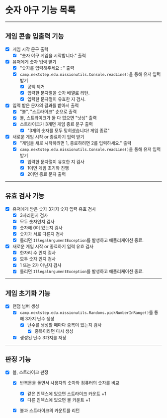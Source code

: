 # 숫자 야구 기능 목록

---
## 게임 콘솔 입출력 기능 
- [x] 게임 시작 문구 출력
  - [x] "숫자 야구 게임을 시작합니다." 출력
- [x] 유저에게 숫자 입력 받기
  - [x] "숫자를 입력해주세요 : " 출력
  - [x] `camp.nextstep.edu.missionutils.Console.readLine()`을 통해 유저 입력 받기
    - [x] 공백 제거
    - [x] 입력한 문자열을 숫자 배열로 리턴. 
    - [x] 입력한 문자열이 유효한 지 검사.
- [x] 입력 받은 문자의 결과를 받아서 출력
  - [x] "볼", "스트라이크" 순으로 출력
  - [x] 볼, 스트라이크가 둘 다 없으면 "낫싱" 출력
  - [x] 스트라이크가 3개면 게임 종료 문구 출력
    - [x] "3개의 숫자를 모두 맞히셨습니다! 게임 종료"
- [x] 새로운 게임 시작 or 종료하기 입력 받기
    - [x] "게임을 새로 시작하려면 1, 종료하려면 2를 입력하세요." 출력
    - [x] `camp.nextstep.edu.missionutils.Console.readLine()`을 통해 유저 입력 받기
      - [x] 입력한 문자열이 유효한 지 검사
      - [x] 1이면 게임 초기화 진행
      - [x] 2이면 종료 문자 출력
---
## 유효 검사 기능
- [x] 유저에게 받은 숫자 3가지 숫자 입력 유효 검사
  - [x] 3자리인지 검사
  - [x] 모두 숫자인지 검사
  - [x] 숫자에 0이 있는지 검사
  - [x] 숫자가 서로 다른지 검사
  - [x] 틀리면 `IllegalArgumentException`를 발생하고 애플리케이션 종료.
- [x] 새로운 게임 시작 or 종료하기 입력 유효 검사
  - [x] 한자리 수 인지 검사
  - [x] 모두 숫자 인지 검사
  - [x] 1 또는 2가 아닌지 검사
  - [x] 틀리면 `IllegalArgumentException`를 발생하고 애플리케이션 종료.
---
## 게임 초기화 기능
- [x] 랜덤 넘버 생성
  - [x] `camp.nextstep.edu.missionutils.Randoms.pickNumberInRange()`를 통해 3가지 난수 생성
    - [x] 난수를 생성할 때마다 중복이 있는지 검사 
      - [x] 중복이라면 다시 생성
  - [x] 생성된 난수 3가지를 저장
---
## 판정 기능
- [x] 볼, 스트라이크 판정
  - [x] 반복문을 돌면서 사용자의 숫자와 컴퓨터의 숫자를 비교
    - [x] 같은 인덱스에 있으면 스트라이크 카운트 +1
    - [x] 다른 인덱스에 있으면 볼 카운트 +1
  - [x] 볼과 스트라이크의 카운트를 리턴

